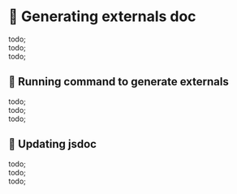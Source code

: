 # 🚜 Generating externals doc

todo; <br/>
todo; <br/>
todo; <br/>

## 🚜 Running command to generate externals

todo; <br/>
todo; <br/>
todo; <br/>

## 🚜 Updating jsdoc

todo; <br/>
todo; <br/>
todo; <br/>
